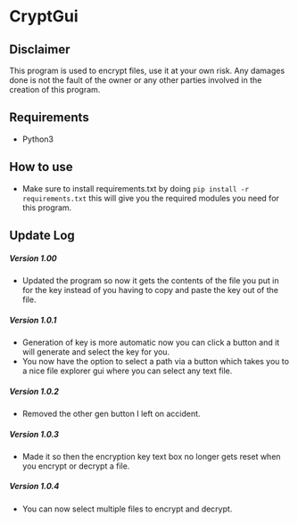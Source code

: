 # CryptGui
## Disclaimer
This program is used to encrypt files, use it at your own risk. Any damages done is not the fault of the owner or any other parties involved in the creation of this program.
## Requirements
- Python3
## How to use 
- Make sure to install requirements.txt by doing `pip install -r requirements.txt` this will give you the required modules you need for this program.
## Update Log
##### Version 1.00
- Updated the program so now it gets the contents of the file you put in for the key instead of you having to copy and paste the key out of the file.
##### Version 1.0.1
- Generation of key is more automatic now you can click a button and it will generate and select the key for you.
- You now have the option to select a path via a button which takes you to a nice file explorer gui where you can select any text file.
##### Version 1.0.2
- Removed the other gen button I left on accident.
##### Version 1.0.3
- Made it so then the encryption key text box no longer gets reset when you encrypt or decrypt a file.
##### Version 1.0.4
- You can now select multiple files to encrypt and decrypt.
